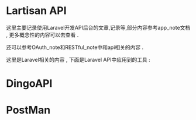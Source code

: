 # Lartisan API

这里主要记录使用Laravel开发API后台的文章,记录等,部分内容参考app\_note文档 , 更多概念性的内容可以去查看 .

还可以参考OAuth\_note和RESTful\_note中和api相关的内容 . 

这里是Laravel相关的内容 , 下面是Laravel API中应用到的工具 : 

# DingoAPI

# PostMan



